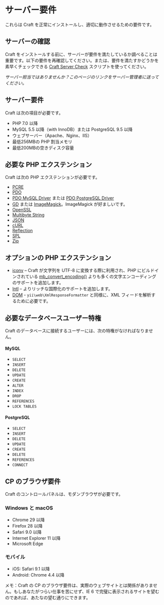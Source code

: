 # サーバー要件

これらは Craft を正常にインストールし、適切に動作させるための要件です。

## サーバーの確認

Craft をインストールする前に、サーバーが要件を満たしているか調べることは重要です。以下の要件を再確認してください。または、要件を満たすかどうかを素早くチェックできる [Craft Server Check](https://github.com/craftcms/server-check) スクリプトを使ってください。

_サーバー担当ではありませんか？このページのリンクをサーバー管理者に送ってください。_

## サーバー要件

Craft は次の項目が必要です。

* PHP 7.0 以降
* MySQL 5.5 以降（with InnoDB）または PostgreSQL 9.5 以降
* ウェブサーバー（Apache、Nginx、IIS）
* 最低256MBの PHP 割当メモリ
* 最低200MBの空きディスク容量

## 必要な PHP エクステンション

Craft は次の PHP エクステンションが必要です。

* [PCRE](http://php.net/manual/en/book.pcre.php)
* [PDO](http://php.net/manual/en/book.pdo.php)
* [PDO MySQL Driver](http://php.net/manual/en/ref.pdo-mysql.php) または [PDO PostgreSQL Driver](http://php.net/manual/en/ref.pdo-pgsql.php)
* [GD](http://php.net/manual/en/book.image.php) または [ImageMagick](http://php.net/manual/en/book.imagick.php)。ImageMagick が好ましいです。
* [OpenSSL](http://php.net/manual/en/book.openssl.php)
* [Multibyte String](http://php.net/manual/en/book.mbstring.php)
* [JSON](https://php.net/manual/en/book.json.php)
* [cURL](http://us1.php.net/manual/en/book.curl.php)
* [Reflection](http://php.net/manual/en/class.reflectionextension.php)
* [SPL](http://php.net/manual/en/book.spl.php)
* [Zip](https://secure.php.net/manual/en/book.zip.php)

## オプションの PHP エクステンション

* [iconv](http://us1.php.net/manual/en/book.iconv.php) – Craft が文字列を UTF-8 に変換する際に利用され、PHP にビルドインされている [mb_convert_encoding()](http://php.net/manual/en/function.mb-convert-encoding.php) よりも多くの文字エンコーディングのサポートを追加します。
* [Intl](http://php.net/manual/en/book.intl.php) – よりリッチな国際化のサポートを追加します。
* [DOM](http://php.net/manual/en/book.dom.php) - `yii\web\XmlResponseFormatter` と同様に、XML フィードを解析するために必要です。

## 必要なデータベースユーザー特権

Craft のデータベースに接続するユーザーには、次の特権がなければなりません。

#### MySQL

* `SELECT`
* `INSERT`
* `DELETE`
* `UPDATE`
* `CREATE`
* `ALTER`
* `INDEX`
* `DROP`
* `REFERENCES`
* `LOCK TABLES`

#### PostgreSQL

* `SELECT`
* `INSERT`
* `DELETE`
* `UPDATE`
* `CREATE`
* `DELETE`
* `REFERENCES`
* `CONNECT`

## CP のブラウザ要件

Craft のコントロールパネルは、モダンブラウザが必要です。

### Windows と macOS

* Chrome 29 以降
* Firefox 28 以降
* Safari 9.0 以降
* Internet Explorer 11 以降
* Microsoft Edge

### モバイル

* iOS: Safari 9.1 以降
* Android: Chrome 4.4 以降

メモ：Craft の CP のブラウザ要件は、実際のウェブサイトとは関係がありません。もしあなたがつらい仕事を苦にせず、IE 6 で完璧に表示されるサイトを望むのであれば、あたなの望む通りにできます。

